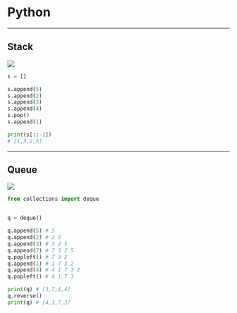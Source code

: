 # Python

---

## Stack

![](C:\Users\jin47\OneDrive\바탕%20화면\TIL\coding_test\asset\2022-12-28-11-39-42-image.png)

```python
s = []

s.append(5)
s.append(2)
s.append(3)
s.append(4)
s.pop()
s.append(1)

print(s[::-1])
# [1,3,2,5]
```



---

## Queue

![](C:\Users\jin47\OneDrive\바탕%20화면\TIL\coding_test\asset\2022-12-28-11-43-51-image.png)

```python
from collections import deque


q = deque()

q.append(5) # 5
q.append(2) # 2 5
q.append(3) # 3 2 5
q.append(7) # 7 3 2 5
q.popleft() # 7 3 2
q.append(1) # 1 7 3 2
q.append(4) # 4 1 7 3 2
q.popleft() # 4 1 7 3

print(q) # [3,7,1,4]
q.reverse()
print(q) # [4,1,7,3]
```

